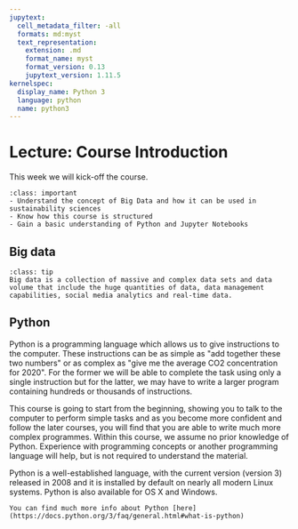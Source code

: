 ```yaml
---
jupytext:
  cell_metadata_filter: -all
  formats: md:myst
  text_representation:
    extension: .md
    format_name: myst
    format_version: 0.13
    jupytext_version: 1.11.5
kernelspec:
  display_name: Python 3
  language: python
  name: python3
---
```


# Lecture: Course Introduction

This week we will kick-off the course. 

`````{admonition} Learning objectives week 1
:class: important
- Understand the concept of Big Data and how it can be used in sustainability sciences
- Know how this course is structured 
- Gain a basic understanding of Python and Jupyter Notebooks
`````

## Big data

`````{admonition} Definition of Big Data
:class: tip
Big data is a collection of massive and complex data sets and data volume that include the huge quantities of data, data management capabilities, social media analytics and real-time data. 
`````

## Python
Python is a programming language which allows us to give instructions to the computer. These instructions can be as simple as "add together these two numbers" or as complex as "give me the average CO2 concentration for 2020". For the former we will be able to complete the task using only a single instruction but for the latter, we may have to write a larger program containing hundreds or thousands of instructions.

This course is going to start from the beginning, showing you to talk to the computer to perform simple tasks and as you become more confident and follow the later courses, you will find that you are able to write much more complex programmes. Within this course, we assume no prior knowledge of Python. Experience with programming concepts or another programming language will help, but is not required to understand the material.

Python is a well-established language, with the current version (version 3) released in 2008 and it is installed by default on nearly all modern Linux systems. Python is also available for OS X and Windows.

```{tip} 
You can find much more info about Python [here](https://docs.python.org/3/faq/general.html#what-is-python)
```





